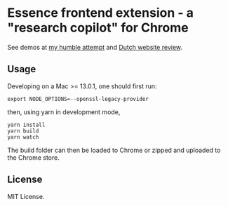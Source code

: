 # Essence frontend extension - a "research copilot" for Chrome

See demos at [my humble attempt](https://www.youtube.com/watch?v=CRCSuxZ_Ry0) and [Dutch website review](https://www.youtube.com/watch?v=A89r3ESONUU).

## Usage

Developing on a Mac >= 13.0.1, one should first run:

```
export NODE_OPTIONS=--openssl-legacy-provider
```

then, using yarn in development mode,
```
yarn install
yarn build
yarn watch
```

The build folder can then be loaded to Chrome or zipped and uploaded to the Chrome store.

## License

MIT License.
